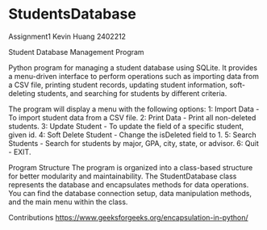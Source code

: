 # StudentsDatabase
Assignment1
Kevin Huang
2402212


Student Database Management Program

Python program for managing a student database using SQLite. It provides a menu-driven interface to perform operations such as importing data from a CSV file, printing student records, updating student information, soft-deleting students, and searching for students by different criteria.

The program will display a menu with the following options:
1: Import Data - To import student data from a CSV file.
2: Print Data - Print all non-deleted students.
3: Update Student - To update the field of a specific student, given id.
4: Soft Delete Student - Change the isDeleted field to 1.
5: Search Students - Search for students by major, GPA, city, state, or advisor.
6: Quit - EXIT.

Program Structure
The program is organized into a class-based structure for better modularity and maintainability. The StudentDatabase class represents the database and encapsulates methods for data operations. You can find the database connection setup, data manipulation methods, and the main menu within the class.

Contributions
https://www.geeksforgeeks.org/encapsulation-in-python/ 
